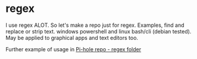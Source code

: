 # regex
I use regex ALOT. So let's make a repo just for regex. Examples, find and replace or strip text. windows powershell and linux bash/cli (debian tested). May be applied to graphical apps and text editors too.

Further example of usage in [Pi-hole repo - regex folder](https://github.com/lz-eng/pi-hole/tree/main/regex)
